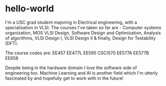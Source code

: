 # hello-world


I'm a USC grad student majoring in Electrical engineering, with a specialisation in VLSI. The courses I've taken so far are - Computer systems organization, MOS VLSI Design, Software Design and Optimization, Analysis of algorithms, VLSI Design I, VLSI Design II & finally, Design for Testability (DFT). 

The course codes are:
EE457
EE477L
EE595
CSCI570
EE577A
EE577B
EE658

Despite being in the hardware domain I love the software side of engineering too. Machine Learning and AI is another field which I'm utterly fascinated by and hopefully get to work with in the future! 
